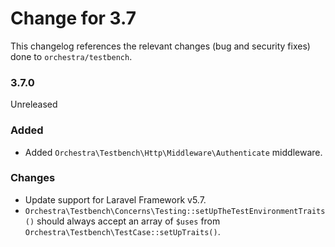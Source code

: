 # Change for 3.7

This changelog references the relevant changes (bug and security fixes) done to `orchestra/testbench`.

### 3.7.0

Unreleased

### Added

* Added `Orchestra\Testbench\Http\Middleware\Authenticate` middleware.

### Changes

* Update support for Laravel Framework v5.7.
* `Orchestra\Testbench\Concerns\Testing::setUpTheTestEnvironmentTraits()` should always accept an array of `$uses` from `Orchestra\Testbench\TestCase::setUpTraits()`.

